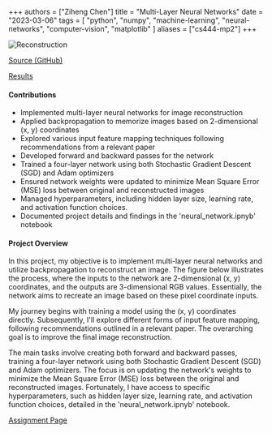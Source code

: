 +++
authors = ["Ziheng Chen"]
title = "Multi-Layer Neural Networks"
date = "2023-03-06"
tags = [
    "python", "numpy", "machine-learning", "neural-networks", "computer-vision",
    "matplotlib"
]
aliases = ["cs444-mp2"]
+++

![Reconstruction](/images/projects/cs444-mp2.png)

[Source (GitHub)](https://github.com/zihengjackchen/CS444-Deep-Learning/tree/main/assignment2%20-%20Multi-Layer%20Neural%20Networks)

[Results](https://github.com/zihengjackchen/CS444-Deep-Learning/blob/main/assignment2%20-%20Multi-Layer%20Neural%20Networks/zihengc2_yutongz7_mp2_report.pdf)

#### Contributions
- Implemented multi-layer neural networks for image reconstruction
- Applied backpropagation to memorize images based on 2-dimensional (x, y) coordinates
- Explored various input feature mapping techniques following recommendations from a relevant paper
- Developed forward and backward passes for the network
- Trained a four-layer network using both Stochastic Gradient Descent (SGD) and Adam optimizers
- Ensured network weights were updated to minimize Mean Square Error (MSE) loss between original and reconstructed images
- Managed hyperparameters, including hidden layer size, learning rate, and activation function choices.
- Documented project details and findings in the 'neural_network.ipnyb' notebook

#### Project Overview
In this project, my objective is to implement multi-layer neural networks and utilize backpropagation to reconstruct an image. The figure below illustrates the process, where the inputs to the network are 2-dimensional (x, y) coordinates, and the outputs are 3-dimensional RGB values. Essentially, the network aims to recreate an image based on these pixel coordinate inputs.

My journey begins with training a model using the (x, y) coordinates directly. Subsequently, I'll explore different forms of input feature mapping, following recommendations outlined in a relevant paper. The overarching goal is to improve the final image reconstruction.

The main tasks involve creating both forward and backward passes, training a four-layer network using both Stochastic Gradient Descent (SGD) and Adam optimizers. The focus is on updating the network's weights to minimize the Mean Square Error (MSE) loss between the original and reconstructed images. Fortunately, I have access to specific hyperparameters, such as hidden layer size, learning rate, and activation function choices, detailed in the 'neural_network.ipnyb' notebook.




[Assignment Page](https://slazebni.cs.illinois.edu/spring23/assignment2.html)
